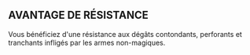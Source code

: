 ## AVANTAGE DE RÉSISTANCE

Vous bénéficiez d'une résistance aux dégâts contondants,
perforants et tranchants infligés par les armes non-magiques.
